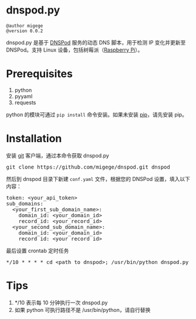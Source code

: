 # dnspod.py

```
@author migege
@version 0.0.2
```

dnspod.py 是基于 [DNSPod](http://www.dnspod.cn/docs/records.html#dns) 服务的动态 DNS 脚本，用于检测 IP 变化并更新至 DNSPod。支持 Linux 设备，包括树莓派（[Raspberry Pi](https://www.raspberrypi.org/)）。

# Prerequisites

1. python
1. pyyaml
1. requests

python 的模块可通过 ```pip install``` 命令安装。如果未安装 [pip](https://pip.pypa.io/)，请先安装 pip。

# Installation

安装 [git](https://git-scm.com/) 客户端，通过本命令获取 dnspod.py

<pre>
git clone https://github.com/migege/dnspod.git dnspod
</pre>

然后到 dnspod 目录下新建 ```conf.yaml``` 文件，根据您的 DNSPod 设置，填入以下内容：

<pre>
token: &lt;your_api_token&gt;
sub_domains:
  &lt;your_first_sub_domain_name&gt;:
    domain_id: &lt;your_domain_id&gt;
    record_id: &lt;your_record_id&gt;
  &lt;your_second_sub_domain_name&gt;:
    domain_id: &lt;your_domain_id&gt;
    record_id: &lt;your_record_id&gt;
</pre>

最后设置 crontab 定时任务

<pre>
*/10 * * * * cd &lt;path_to_dnspod&gt;; /usr/bin/python dnspod.py conf.yaml &gt; /dev/null 2&gt;&1 &
</pre>

# Tips

1. */10 表示每 10 分钟执行一次 dnspod.py
1. 如果 python 可执行路径不是 /usr/bin/python，请自行替换
